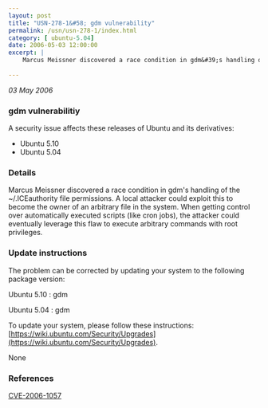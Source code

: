 ```yaml
---
layout: post
title: "USN-278-1&#58; gdm vulnerability"
permalink: /usn/usn-278-1/index.html
category: [ ubuntu-5.04]
date: 2006-05-03 12:00:00
excerpt: |
    Marcus Meissner discovered a race condition in gdm&#39;s handling of the ~/.ICEauthority file permissions. A local attacker could exploit this to become the owner of an arbitrary file in the system. When getting control over automatically executed scripts (like cron jobs), the attacker could eventually leverage this flaw to execute arbitrary commands with root privileges.
    
--- 
```

 
 

*03 May 2006*

### gdm vulnerabilitiy

A security issue affects these releases of Ubuntu and its derivatives:

* Ubuntu 5.10
* Ubuntu 5.04

### Details

Marcus Meissner discovered a race condition in gdm&#39;s handling of the ~/.ICEauthority file permissions. A local attacker could exploit this to become the owner of an arbitrary file in the system. When getting control over automatically executed scripts (like cron jobs), the attacker could eventually leverage this flaw to execute arbitrary commands with root privileges.

### Update instructions

The problem can be corrected by updating your system to the following package version:

Ubuntu 5.10
 : gdm 

Ubuntu 5.04
 : gdm 

To update your system, please follow these instructions: [https://wiki.ubuntu.com/Security/Upgrades](https://wiki.ubuntu.com/Security/Upgrades).

None

### References

 
 [CVE-2006-1057](http://people.ubuntu.com/~ubuntu-security/cve/CVE-2006-1057)
 

